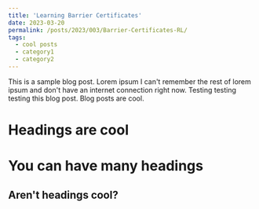 ```yaml
---
title: 'Learning Barrier Certificates'
date: 2023-03-20
permalink: /posts/2023/003/Barrier-Certificates-RL/
tags:
  - cool posts
  - category1
  - category2
---
```


This is a sample blog post. Lorem ipsum I can't remember the rest of lorem ipsum and don't have an internet connection right now. Testing testing testing this blog post. Blog posts are cool.

Headings are cool
======

You can have many headings
======

Aren't headings cool?
------
